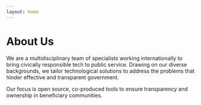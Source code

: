 ```yaml
---
layout: home
---
```

# About Us

We are a multidisciplinary team of specialists working internationally to bring civically responsible tech to public service. Drawing on our diverse backgrounds, we tailor technological solutions to address the problems that hinder effective and transparent government.

Our focus is open source, co-produced tools to ensure transparency and ownership in beneficiary communities.

